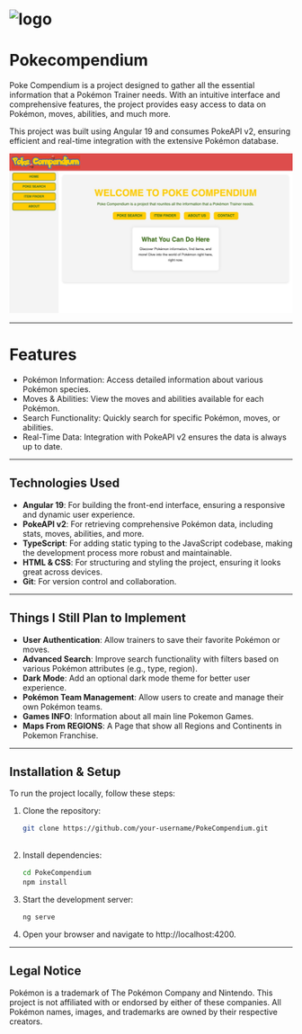 ![logo](https://github.com/user-attachments/assets/85eb1451-87f6-48fe-a586-577274334dee)
=======
# Pokecompendium

Poke Compendium is a project designed to gather all the essential information that a Pokémon Trainer needs. With an intuitive interface and comprehensive features, the project provides easy access to data on Pokémon, moves, abilities, and much more.

This project was built using Angular 19 and consumes PokeAPI v2, ensuring efficient and real-time integration with the extensive Pokémon database.

![alt text](image.png)

---

# Features

- Pokémon Information: Access detailed information about various Pokémon species.
- Moves & Abilities: View the moves and abilities available for each Pokémon.
- Search Functionality: Quickly search for specific Pokémon, moves, or abilities.
- Real-Time Data: Integration with PokeAPI v2 ensures the data is always up to date.

---

## Technologies Used

- **Angular 19**: For building the front-end interface, ensuring a responsive and dynamic user experience.
- **PokeAPI v2**: For retrieving comprehensive Pokémon data, including stats, moves, abilities, and more.
- **TypeScript**: For adding static typing to the JavaScript codebase, making the development process more robust and maintainable.
- **HTML & CSS**: For structuring and styling the project, ensuring it looks great across devices.
- **Git**: For version control and collaboration.

---

## Things I Still Plan to Implement

- **User Authentication**: Allow trainers to save their favorite Pokémon or moves.
- **Advanced Search**: Improve search functionality with filters based on various Pokémon attributes (e.g., type, region).
- **Dark Mode**: Add an optional dark mode theme for better user experience.
- **Pokémon Team Management**: Allow users to create and manage their own Pokémon teams.
- **Games INFO**: Information about all main line Pokemon Games. 
- **Maps From REGIONS**: A Page that show all Regions and Continents in Pokemon Franchise.

---

## Installation & Setup

To run the project locally, follow these steps:

1. Clone the repository:
   ```bash
   git clone https://github.com/your-username/PokeCompendium.git
 
2.	Install dependencies:
    ```bash
    cd PokeCompendium
    npm install

3.	Start the development server:
    ```bash
    ng serve

4.	Open your browser and navigate to http://localhost:4200.

---
## Legal Notice

Pokémon is a trademark of The Pokémon Company and Nintendo. This project is not affiliated with or endorsed by either of these companies. All Pokémon names, images, and trademarks are owned by their respective creators.